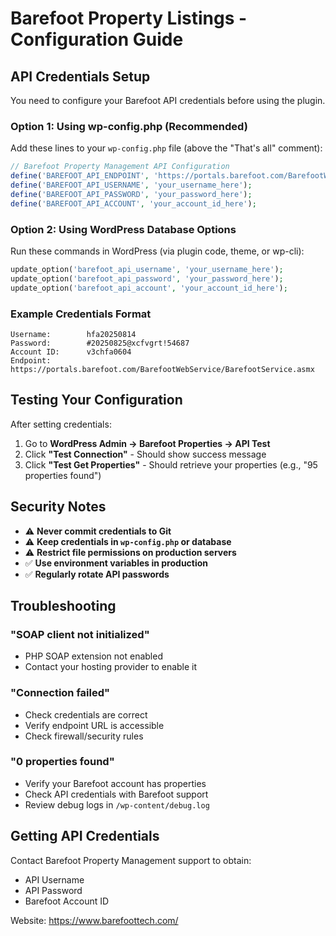 # Barefoot Property Listings - Configuration Guide

## API Credentials Setup

You need to configure your Barefoot API credentials before using the plugin.

### Option 1: Using wp-config.php (Recommended)

Add these lines to your `wp-config.php` file (above the "That's all" comment):

```php
// Barefoot Property Management API Configuration
define('BAREFOOT_API_ENDPOINT', 'https://portals.barefoot.com/BarefootWebService/BarefootService.asmx');
define('BAREFOOT_API_USERNAME', 'your_username_here');
define('BAREFOOT_API_PASSWORD', 'your_password_here');
define('BAREFOOT_API_ACCOUNT', 'your_account_id_here');
```

### Option 2: Using WordPress Database Options

Run these commands in WordPress (via plugin code, theme, or wp-cli):

```php
update_option('barefoot_api_username', 'your_username_here');
update_option('barefoot_api_password', 'your_password_here');
update_option('barefoot_api_account', 'your_account_id_here');
```

### Example Credentials Format

```
Username:        hfa20250814
Password:        #20250825@xcfvgrt!54687
Account ID:      v3chfa0604
Endpoint:        https://portals.barefoot.com/BarefootWebService/BarefootService.asmx
```

## Testing Your Configuration

After setting credentials:

1. Go to **WordPress Admin → Barefoot Properties → API Test**
2. Click **"Test Connection"** - Should show success message
3. Click **"Test Get Properties"** - Should retrieve your properties (e.g., "95 properties found")

## Security Notes

- ⚠️ **Never commit credentials to Git**
- ⚠️ **Keep credentials in `wp-config.php` or database**
- ⚠️ **Restrict file permissions on production servers**
- ✅ **Use environment variables in production**
- ✅ **Regularly rotate API passwords**

## Troubleshooting

### "SOAP client not initialized"
- PHP SOAP extension not enabled
- Contact your hosting provider to enable it

### "Connection failed"
- Check credentials are correct
- Verify endpoint URL is accessible
- Check firewall/security rules

### "0 properties found"
- Verify your Barefoot account has properties
- Check API credentials with Barefoot support
- Review debug logs in `/wp-content/debug.log`

## Getting API Credentials

Contact Barefoot Property Management support to obtain:
- API Username
- API Password
- Barefoot Account ID

Website: https://www.barefoottech.com/
